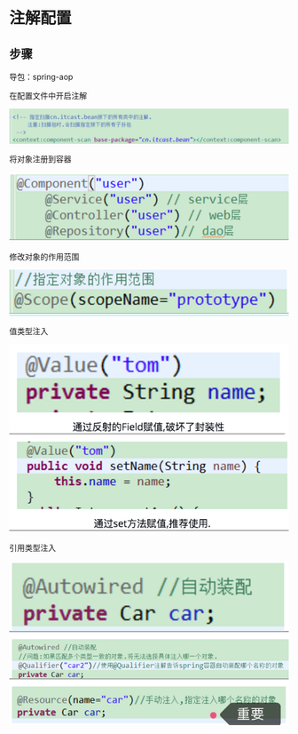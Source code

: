 # 注解配置

## 步骤

导包：spring-aop

在配置文件中开启注解

![](../../../.gitbook/assets/image%20%28160%29.png)

将对象注册到容器

![](../../../.gitbook/assets/image%20%28145%29.png)

修改对象的作用范围

![](../../../.gitbook/assets/image%20%28175%29.png)

值类型注入

![](../../../.gitbook/assets/image%20%2867%29.png)

引用类型注入 

![](../../../.gitbook/assets/image%20%28144%29.png)



